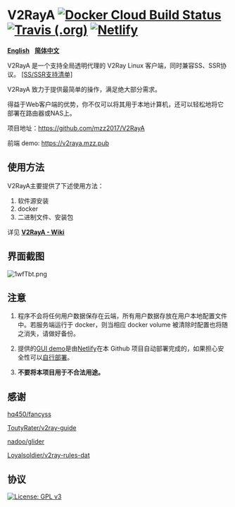 # V2RayA [![Docker Cloud Build Status](https://img.shields.io/docker/cloud/build/mzz2017/v2raya)](https://hub.docker.com/r/mzz2017/v2raya) [![Travis (.org)](https://img.shields.io/travis/mzz2017/V2RayA?label=travis-ci%20build)](https://travis-ci.org/mzz2017/V2RayA) [![Netlify](https://img.shields.io/netlify/f93dbfa7-d14b-4968-a7a4-5e503d8bf5e5?label=netlify%20build)](https://app.netlify.com/sites/xenodochial-jepsen-122e9b/deploys)

[**English**](https://github.com/mzz2017/V2RayA/blob/master/README.md)&nbsp;&nbsp;&nbsp;[**简体中文**](https://github.com/mzz2017/V2RayA/blob/master/README_zh.md)

V2RayA 是一个支持全局透明代理的 V2Ray Linux 客户端，同时兼容SS、SSR协议。 [[SS/SSR支持清单]](https://github.com/mzz2017/shadowsocksR/blob/master/README.md#ss-encrypting-algorithm)

V2RayA 致力于提供最简单的操作，满足绝大部分需求。

得益于Web客户端的优势，你不仅可以将其用于本地计算机，还可以轻松地将它部署在路由器或NAS上。

项目地址：https://github.com/mzz2017/V2RayA

前端 demo: https://v2raya.mzz.pub


## 使用方法

V2RayA主要提供了下述使用方法：

1. 软件源安装
2. docker
3. 二进制文件、安装包

详见 [**V2RayA - Wiki**](https://github.com/mzz2017/V2RayA/wiki/使用方法)


## 界面截图

<img src="https://s2.ax1x.com/2020/02/03/1wfTbt.png" alt="1wfTbt.png" border="0">


## 注意

1. 程序不会将任何用户数据保存在云端，所有用户数据存放在用户本地配置文件中。若服务端运行于 docker，则当相应 docker volume 被清除时配置也将随之消失，请做好备份。

2. 提供的[GUI demo](https://v2raya.mzz.pub)是由[Netlify](https://app.netlify.com/)在本 Github 项目自动部署完成的，如果担心安全性可以[自行部署](https://github.com/mzz2017/V2RayA/wiki/%E9%83%A8%E7%BD%B2GUI)。

3. **不要将本项目用于不合法用途。**

## 感谢

[hq450/fancyss](https://github.com/hq450/fancyss)

[ToutyRater/v2ray-guide](https://github.com/ToutyRater/v2ray-guide/blob/master/routing/sitedata.md)

[nadoo/glider](https://github.com/nadoo/glider)

[Loyalsoldier/v2ray-rules-dat](https://github.com/Loyalsoldier/v2ray-rules-dat)

## 协议

[![License: GPL v3](https://img.shields.io/badge/License-GPL%20v3-blue.svg)](https://www.gnu.org/licenses/gpl-3.0)
